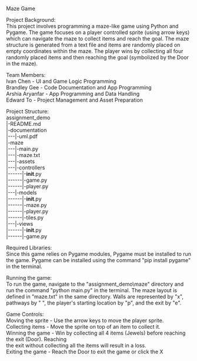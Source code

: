 Maze Game

Project Background:                                                                                   
This project involves programming a maze-like game using Python and Pygame. The game focuses on
a player controlled sprite (using arrow keys) which can navigate the maze to collect items and 
reach the goal. The maze structure is generated from a text file and items are randomly placed 
on empty coordinates within the maze. The player wins by collecting all four randomly placed items
and then reaching the goal (symbolized by the Door in the maze).


Team Members:                                                                       
Ivan Chen       - UI and Game Logic Programming                                                       
Brandley Gee    - Code Documentation and App Programming                                            
Arshia Aryanfar - App Programming and Data Handling                                                      
Edward To       - Project Management and Asset Preparation                                              


Project Structure:                                                                                   
assignment_demo                                                                                         
|-README.md                                                                                        
|-documentation                                                                                         
|---|-uml.pdf                                                                                            
|-maze                                                                                                    
|---|-main.py                                                                                               
|---|-maze.txt                                                                                             
|---|-assets                                                                                              
|---|-controllers                                                                                        
|------|-__init__.py                                                                                  
|------|-game.py                                                                                          
|------|-player.py                                                                                    
|---|-models                                                                                           
|------|-__init__.py                                                                                 
|------|-maze.py                                                                                       
|------|-player.py                                                                                   
|------|-tiles.py                                                                                     
|---|-views                                                                                            
|------|-__init__.py                                                                                   
|------|-game.py                                                                                   


Required Libraries:                                                                                  
Since this game relies on Pygame modules, Pygame must be installed to run the game. Pygame can be
installed using the command "pip install pygame" in the terminal.


Running the game:                                                                                    
To run the game, navigate to the "assignment_demo\maze" directory and run the command "python main.py"
in the terminal. 
The maze layout is defined in "maze.txt" in the same directory. Walls are represented by "x", pathways
by " ", the player's starting location by "p", and the exit by "e".


Game Controls:                                                                                         
Moving the sprite 	- Use the arrow keys to move the player sprite.                                          
Collecting items  	- Move the sprite on top of an item to collect it.                                        
Winning the game 	- Win by collecting all 4 items (Jewels) before reaching the exit (Door). Reaching    
                          the exit without collecting all the items will result in a loss.                  
Exiting the game  	- Reach the Door to exit the game or click the X                                       




